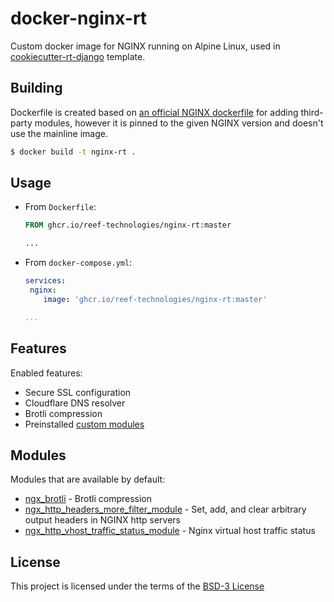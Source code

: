 docker-nginx-rt
===============

Custom docker image for NGINX running on Alpine Linux,
used in [cookiecutter-rt-django](https://github.com/reef-technologies/cookiecutter-rt-django) template.

Building
--------

Dockerfile is created based on [an official NGINX dockerfile](https://github.com/nginxinc/docker-nginx/blob/master/modules/Dockerfile.alpine) for adding third-party modules, however it is pinned to the given NGINX version and doesn't use the mainline image.

```bash
$ docker build -t nginx-rt .
```

Usage
-----

* From `Dockerfile`:
  ```dockerfile
  FROM ghcr.io/reef-technologies/nginx-rt:master

  ...
  ```
* From `docker-compose.yml`:
  ```yaml
  services:
   nginx:
      image: 'ghcr.io/reef-technologies/nginx-rt:master'

  ...
  ```

Features
--------

Enabled features:
* Secure SSL configuration
* Cloudflare DNS resolver
* Brotli compression
* Preinstalled [custom modules](#modules)

Modules
-------

Modules that are available by default:
* [ngx_brotli](https://github.com/google/ngx_brotli) - Brotli compression
* [ngx_http_headers_more_filter_module](https://github.com/openresty/headers-more-nginx-module) - Set, add, and clear arbitrary output headers in NGINX http servers
* [ngx_http_vhost_traffic_status_module](https://github.com/vozlt/nginx-module-vts) - Nginx virtual host traffic status

License
-------
This project is licensed under the terms of the [BSD-3 License](/LICENSE)
